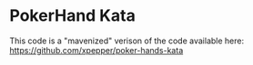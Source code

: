 # PokerHand Kata

This code is a "mavenized" verison of the code available here: https://github.com/xpepper/poker-hands-kata
